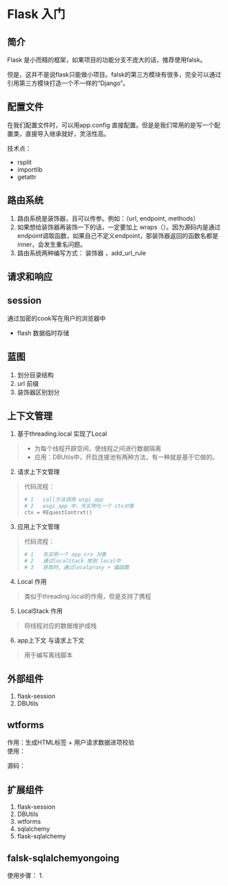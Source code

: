 # Flask 入门

##  简介
Flask 是小而精的框架，如果项目的功能分支不庞大的话，推荐使用falsk。

但是，这并不是说flask只能做小项目。falsk的第三方模块有很多，完全可以通过引用第三方模块打造一个不一样的“Django”。


## 配置文件

在我们配置文件时，可以用app.config 直接配置。但是是我们常用的是写一个配置类，直接导入继承就好，灵活性高。

技术点：
- rsplit
- importlib
- getattr

## 路由系统

1. 路由系统是装饰器，且可以传参。例如：（url, endpoint, methods）
2. 如果想给装饰器再装饰一下的话，一定要加上 wraps（）。因为源码内是通过endpoint调取函数，如果自己不定义endpoint，那装饰器返回的函数名都是inner，会发生重名问题。
3. 路由系统两种编写方式： 装饰器  ，add_url_rule










## 请求和响应


## session
通过加密的cook写在用户的浏览器中
- flash
    数据临时存储

## 蓝图
1. 划分目录结构
2. url 前缀
3. 装饰器区别划分

## 上下文管理

1. 基于threading.local 实现了Local

> - 为每个线程开辟空间，使线程之间进行数据隔离
> - 应用：DBUtils中，开启连接池有两种方法，有一种就是基于它做的。

2. 请求上下文管理

> 代码流程：
> ```python
> # 1   call方法调用 wsgi_app
> # 2   wsgi_app 中，先实例化一个 ctx对象
> ctx = REquestContrxt()
> ```

3. 应用上下文管理
> 代码流程：        
> ```python
> # 1   先实例一个 app_crx 对象
> # 2   通过localStack 放到 local中
> # 3   获取时，通过localproxy + 偏函数
> ```

4. Local 作用
> 类似于threading.local的作用，但是支持了携程

5. LocalStack 作用
> 将线程对应的数据维护成栈

6. app上下文 与请求上下文 
> 用于编写离线脚本

## 外部组件
1. flask-session
2. DBUtils

## wtforms
作用：生成HTML标签 + 用户请求数据进项校验   
使用：

源码：

## 扩展组件
1. flask-session
2. DBUtils
3. wtforms
4. sqlalchemy
5. flask-sqlalchemy

## falsk-sqlalchemyongoing
使用步骤：
1. 
